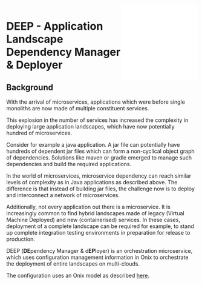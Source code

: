 <img src="../docs/pics/ox.png" width="200" height="200" align="right"/>

# DEEP - Application Landscape Dependency Manager & Deployer

## Background

With the arrival of microservices, applications which were before single monoliths are now made of multiple constituent services.

This explosion in the number of services has increased the complexity in deploying large application landscapes, which have now potentially hundred of microservices.

Consider for example a java application. A jar file can potentially have hundreds of dependent jar files which can form a non-cyclical object graph of dependencies. Solutions like maven or gradle emerged to manage such dependencies and build the required applications.

In the world of microservices, microservice dependency can reach similar levels of complexity as in Java applications as described above. The difference is that instead of building jar files, the challenge now is to deploy and interconnect a network of microservices.

Additionally, not every application out there is a microservice. It is increasingly common to find hybrid landscapes made of legacy (Virtual Machine Deployed) and new (containerised) services. In these cases, deployment of a complete landscape can be required for example, to stand up complete integration testing environments in preparation for release to production.

DEEP (**DE**pendency Manager & d**EP**loyer) is an orchestration microservice, which uses configuration management information in Onix to orchestrate the deployment of entire landscapes on multi-clouds.

The configuration uses an Onix model as described [here](docs/dep_model.md).
